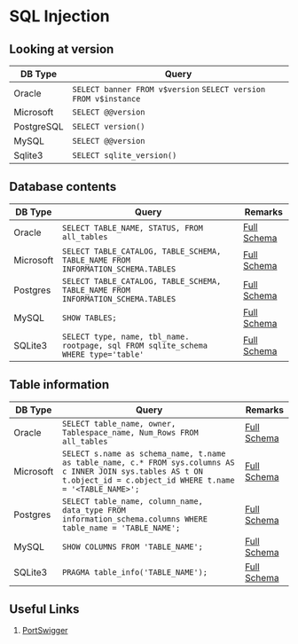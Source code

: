 # SQL Injection

## Looking at version

| DB Type    | Query                                                           |
| ---------- | --------------------------------------------------------------- |
| Oracle     | `SELECT banner FROM v$version` `SELECT version FROM v$instance` |
| Microsoft  | `SELECT @@version`                                              |
| PostgreSQL | `SELECT version()`                                              |
| MySQL      | `SELECT @@version`                                              |
| Sqlite3    | `SELECT sqlite_version()`                                       |

## Database contents

| DB Type   | Query                                                                              | Remarks                                                                                                                                                                      |
| --------- | ---------------------------------------------------------------------------------- | ---------------------------------------------------------------------------------------------------------------------------------------------------------------------------- |
| Oracle    | `SELECT TABLE_NAME, STATUS, FROM all_tables`                                       | [Full Schema](https://docs.oracle.com/cd/B19306_01/server.102/b14237/statviews_2105.htm#REFRN20286)                                                                          |
| Microsoft | `SELECT TABLE_CATALOG, TABLE_SCHEMA, TABLE_NAME FROM INFORMATION_SCHEMA.TABLES`    | [Full Schema](https://learn.microsoft.com/en-us/sql/relational-databases/system-information-schema-views/system-information-schema-views-transact-sql?view=sql-server-ver16) |
| Postgres  | `SELECT TABLE_CATALOG, TABLE_SCHEMA, TABLE_NAME FROM INFORMATION_SCHEMA.TABLES`    | [Full Schema](https://cloud.google.com/spanner/docs/information-schema-pg)                                                                                                   |
| MySQL     | `SHOW TABLES;`                                                                     | [Full Schema](https://database.guide/4-ways-to-list-all-tables-in-a-mysql-database/)                                                                                         |
| SQLite3   | `SELECT type, name, tbl_name. rootpage, sql FROM sqlite_schema WHERE type='table'` | [Full Schema](https://www.sqlitetutorial.net/sqlite-show-tables/)                                                                                                            |

## Table information

| DB Type   | Query                                                                                                                                                                  | Remarks                                                                                                                          |
| --------- | ---------------------------------------------------------------------------------------------------------------------------------------------------------------------- | -------------------------------------------------------------------------------------------------------------------------------- |
| Oracle    | `SELECT table_name, owner, Tablespace_name, Num_Rows FROM all_tables`                                                                                                  | [Full Schema](https://docs.oracle.com/cd/B19306_01/server.102/b14237/statviews_2105.htm#REFRN20286)                              |
| Microsoft | `SELECT s.name as schema_name, t.name as table_name, c.* FROM sys.columns AS c INNER JOIN sys.tables AS t ON t.object_id = c.object_id WHERE t.name = '<TABLE_NAME>';` | [Full Schema](https://learn.microsoft.com/en-us/sql/relational-databases/tables/view-the-table-definition?view=sql-server-ver16) |
| Postgres  | `SELECT table_name, column_name, data_type FROM information_schema.columns WHERE table_name = 'TABLE_NAME';`                                                           | [Full Schema](https://www.postgresql.org/docs/current/infoschema-columns.html)                                                   |
| MySQL     | `SHOW COLUMNS FROM 'TABLE_NAME';`                                                                                                                                      | [Full Schema](https://dev.mysql.com/doc/refman/5.7/en/show-columns.html)                                                         |
| SQLite3   | `PRAGMA table_info('TABLE_NAME');`                                                                                                                                     | [Full Schema](https://www.sqlite.org/pragma.html#pragfunc)                                                                       |

## Useful Links

1. [PortSwigger](https://portswigger.net/web-security/sql-injection/cheat-sheet)
